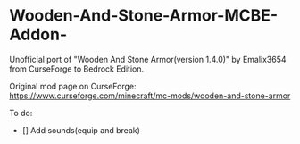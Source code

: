 # Wooden-And-Stone-Armor-MCBE-Addon-

Unofficial port of "Wooden And Stone Armor(version 1.4.0)" by Emalix3654 from CurseForge to Bedrock Edition. 

Original mod page on CurseForge: https://www.curseforge.com/minecraft/mc-mods/wooden-and-stone-armor

To do: <br>
- [] Add sounds(equip and break)
